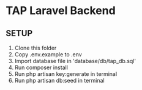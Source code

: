 # TAP Laravel Backend

## SETUP

1. Clone this folder
2. Copy .env.example to .env
3. Import database file in 'database/db/tap_db.sql'
4. Run composer install
5. Run php artisan key:generate in terminal
6. Run php artisan db:seed in terminal